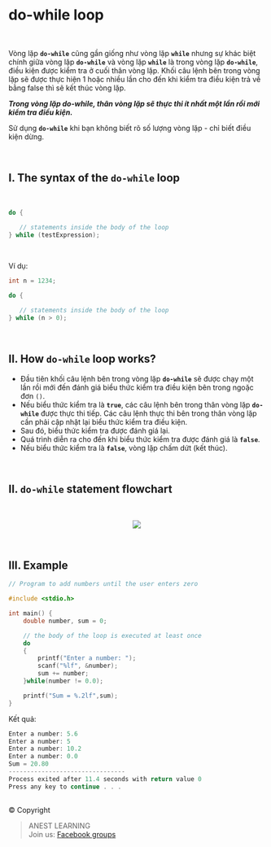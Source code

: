 # do-while loop

<br />

Vòng lặp **`do-while`** cũng gần giống như vòng lặp **`while`** nhưng sự khác biệt chính giữa vòng lặp **`do-while`** và vòng lặp **`while`** là trong vòng lặp **`do-while`**, điều kiện được kiểm tra ở cuối thân vòng lặp. Khối câu lệnh bên trong vòng lặp sẽ được thực hiện 1 hoặc nhiều lần cho đến khi kiểm tra điều kiện trả về bằng false thì sẽ kết thúc vòng lặp.

**_Trong vòng lặp do-while, thân vòng lặp sẽ thực thi ít nhất một lần rồi mới kiểm tra điều kiện._**

Sử dụng **`do-while`** khi bạn không biết rõ số lượng vòng lặp - chỉ biết điều kiện dừng.

<br />

## I. The syntax of the `do-while` loop

<br />

```c
do {

   // statements inside the body of the loop
} while (testExpression);
```

<br />

Ví dụ:
```c
int n = 1234;

do {

   // statements inside the body of the loop
} while (n > 0);
```

<br />

## II. How `do-while` loop works?

- Đầu tiên khối câu lệnh bên trong vòng lặp **`do-while`** sẽ được chạy một lần rồi mới đến đánh giá biểu thức kiểm tra điều kiện bên trong ngoặc đơn `()`.
- Nếu biểu thức kiểm tra là **`true`**, các câu lệnh bên trong thân vòng lặp **`do-while`** được thực thi tiếp. Các câu lệnh thực thi bên trong thân vòng lặp cần phải cập nhật lại biểu thức kiểm tra điều kiện.
- Sau đó, biểu thức kiểm tra được đánh giá lại.
- Quá trình diễn ra cho đến khi biểu thức kiểm tra được đánh giá là **`false`**.
- Nếu biểu thức kiểm tra là **`false`**, vòng lặp chấm dứt (kết thúc).


<br />

## II. `do-while` statement flowchart

<br />

<p align="center">
  <img src="https://github.com/AnestLearning/Course-C-Fundamentals/blob/master/Images/c-do-while-loop.jpg">
</p>

<br />

## III. Example

```c
// Program to add numbers until the user enters zero

#include <stdio.h>

int main() {
    double number, sum = 0;

    // the body of the loop is executed at least once
    do
    {
        printf("Enter a number: ");
        scanf("%lf", &number);
        sum += number;
    }while(number != 0.0);

    printf("Sum = %.2lf",sum);
}
```
Kết quả:

```c
Enter a number: 5.6
Enter a number: 5
Enter a number: 10.2
Enter a number: 0.0
Sum = 20.80
--------------------------------
Process exited after 11.4 seconds with return value 0
Press any key to continue . . .
```


##  

© Copyright
> ANEST LEARNING  
> Join us: [Facebook groups](https://www.facebook.com/groups/anest.learning/)
